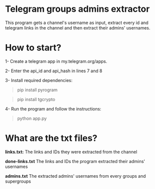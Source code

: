 # Telegram groups admins extractor
This program gets a channel's username as input, extract every id and telegram links in the channel and then extract their admins' usernames.

# How to start?
1- Create a telegram app in my.telegram.org/apps.

2- Enter the api_id and api_hash in lines 7 and 8

3- Install required dependencies:
> pip install pyrogram

> pip install tgcrypto

4- Run the program and follow the instructions:
> python app.py

# What are the txt files?
**links.txt:**  The links and IDs they were extracted from the channel

**done-links.txt** The links and IDs the program extracted their admins' usernames

**admins.txt** The extracted admins' usernames from every groups and supergroups

